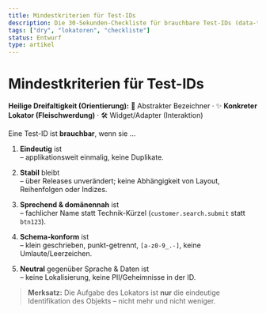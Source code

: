 ```yaml
---
title: Mindestkriterien für Test-IDs
description: Die 30-Sekunden-Checkliste für brauchbare Test-IDs (data-testid, automation-id, Swing name).
tags: ["dry", "lokatoren", "checkliste"]
status: Entwurf
type: artikel
---
```


# Mindestkriterien für Test-IDs

**Heilige Dreifaltigkeit (Orientierung):**
👤 Abstrakter Bezeichner · ✨ **Konkreter Lokator (Fleischwerdung)** · 🛠️ Widget/Adapter (Interaktion)

Eine Test-ID ist **brauchbar**, wenn sie …

1. **Eindeutig** ist  
   – applikationsweit einmalig, keine Duplikate.

2. **Stabil** bleibt  
   – über Releases unverändert; keine Abhängigkeit von Layout, Reihenfolgen oder Indizes.

3. **Sprechend & domänennah** ist  
   – fachlicher Name statt Technik-Kürzel (`customer.search.submit` statt `btn123`).

4. **Schema-konform** ist  
   – klein geschrieben, punkt-getrennt, `[a-z0-9_.-]`, keine Umlaute/Leerzeichen.

5. **Neutral** gegenüber Sprache & Daten ist  
   – keine Lokalisierung, keine PII/Geheimnisse in der ID.

> **Merksatz:** Die Aufgabe des Lokators ist **nur** die eindeutige Identifikation des Objekts – nicht mehr und nicht weniger.

